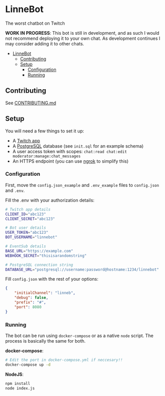# LinneBot

The worst chatbot on Twitch

**WORK IN PROGRESS**: This bot is still in development, and as such I would not recommend deploying it to your own chat. As development continues I may consider adding it to other chats.

- [LinneBot](#linnebot)
  - [Contributing](#contributing)
  - [Setup](#setup)
    - [Configuration](#configuration)
    - [Running](#running)

## Contributing

See [CONTRIBUTING.md](CONTRIBUTING.md)

## Setup

You will need a few things to set it up:

- A [Twitch app](https://dev.twitch.tv/console)
- A [PostgreSQL](https://hub.docker.com/_/postgres) database (see `init.sql` for an example schema)
- A user access token with scopes: `chat:read chat:edit moderator:manage:chat_messages`
- An HTTPS endpoint (you can use [ngrok](https://ngrok.com/) to simplify this)

### Configuration

First, move the `config.json_example` and `.env_example` files to `config.json` and `.env`.

Fill the .env with your authorization details:
```sh
# Twitch app details
CLIENT_ID="abc123"
CLIENT_SECRET="abc123"

# Bot user details
USER_TOKEN="abc123"
BOT_USERNAME="linnebot"

# EventSub details
BASE_URL="https://example.com"
WEBHOOK_SECRET="thisisarandomstring"

# PostgreSQL connection string
DATABASE_URL="postgresql://username:password@hostname:1234/linnebot"
```

Fill `config.json` with the rest of your options:
```json
{
    "initialChannel": "linneb",
    "debug": false,
    "prefix": "#",
    "port": 8080
}
```

### Running

The bot can be run using `docker-compose` or as a native `node` script. The process is basically the same for both.

**docker-compose**:
```sh
# Edit the port in docker-compose.yml if neccesary!!
docker-compose up -d
```

**NodeJS**:
```sh
npm install
node index.js
```

